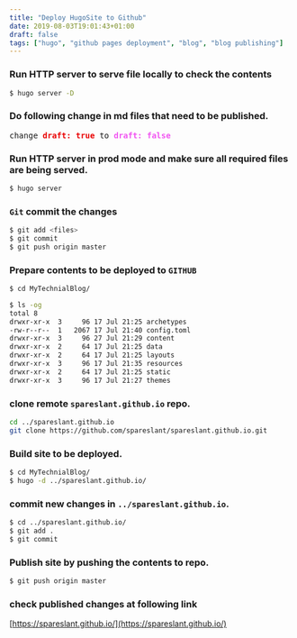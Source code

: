 ```yaml
---
title: "Deploy HugoSite to Github"
date: 2019-08-03T19:01:43+01:00
draft: false
tags: ["hugo", "github pages deployment", "blog", "blog publishing"]
---
```


<!--- Below style are also defined in static/css/my.css file.
They are repeatedly defined here so that pandoc can generate
the final HTML with all necessary css styles.
--->
<style>
.hl {color: #f155f1;}
.hlb {color: #f155f1; font-weight: bold;}
.hlbr {color:#e90001; font-weight: bold;}
/* <code> tag does not work in blogger. Use following class with span tag */
.code {color:#f20101; background: #f0f0f0; padding: 0.2em;    
</style>

### Run HTTP server to serve file locally to check the contents
```bash
$ hugo server -D
```
### Do following change in md files that need to be published.
<pre>
change <span class="hlbr">draft: true</span> to <span class="hlb">draft: false</span>
</pre>

### Run HTTP server in prod mode and make sure all required files are being served.
```bash
$ hugo server
```
### `Git` commit the changes
```bash
$ git add <files>
$ git commit
$ git push origin master
```
### Prepare contents to be deployed to `GITHUB`
```bash
$ cd MyTechnialBlog/

$ ls -og
total 8
drwxr-xr-x  3     96 17 Jul 21:25 archetypes
-rw-r--r--  1   2067 17 Jul 21:40 config.toml
drwxr-xr-x  3     96 27 Jul 21:29 content
drwxr-xr-x  2     64 17 Jul 21:25 data
drwxr-xr-x  2     64 17 Jul 21:25 layouts
drwxr-xr-x  3     96 17 Jul 21:35 resources
drwxr-xr-x  2     64 17 Jul 21:25 static
drwxr-xr-x  3     96 17 Jul 21:27 themes

```
### clone remote `spareslant.github.io` repo.
```bash
cd ../spareslant.github.io
git clone https://github.com/spareslant/spareslant.github.io.git
```
### Build site to be deployed.
```bash
$ cd MyTechnialBlog/
$ hugo -d ../spareslant.github.io/
```
### commit new changes in `../spareslant.github.io`.
```bash
$ cd ../spareslant.github.io/
$ git add .
$ git commit
```

### Publish site by pushing the contents to repo.
```bash
$ git push origin master
```
### check published changes at following link
[https://spareslant.github.io/](https://spareslant.github.io/)


